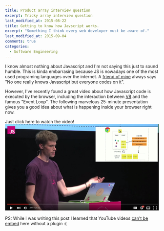 ```yaml
---
title: Product array interview question 
excerpt: Tricky array interview question
last_modified_at: 2015-08-22
title: Getting to know how Javscript works. 
excerpt: "Something I think every web developer must be aware of."
last_modified_at: 2015-09-04
comments: true
categories:
  - Software Engineering
---
```


I know almost nothing about Javascript and I'm not saying this just to sound humble. This is kinda embarrasing because JS is nowadays one of the most used programing languages over the internet.
A [friend of mine](https://nachogaray.net) always says "No one really knows Javascript but everyone codes on it".

However, I've recently found a great video about how Javascript code is executed by the browser, including the interaction between [V8](https://code.google.com/p/v8/) and the famous "Event Loop". The following marvelous 25-minute presentation gives you a good idea about what is happening inside your browser right now.

Just click here to watch the video!
[![Click here to watch the video](/assets/images/JSCONF2014.png)](https://www.youtube.com/watch?v=8aGhZQkoFbQ)

PS: While I was writing this post I learned that YouTube videos [can't be embed](https://stackoverflow.com/questions/11804820/embed-a-you-tube-video) here without a plugin :(

